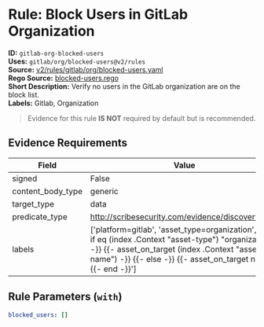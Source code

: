 # Rule: Block Users in GitLab Organization  
**ID:** `gitlab-org-blocked-users`  
**Uses:** `gitlab/org/blocked-users@v2/rules`  
**Source:** [v2/rules/gitlab/org/blocked-users.yaml](https://github.com/scribe-public/sample-policies/v2/rules/gitlab/org/blocked-users.yaml)  
**Rego Source:** [blocked-users.rego](https://github.com/scribe-public/sample-policies/v2/rules/gitlab/org/blocked-users.rego)  
**Short Description:** Verify no users in the GitLab organization are on the block list.  
**Labels:** Gitlab, Organization  
> Evidence for this rule **IS NOT** required by default but is recommended.


## Evidence Requirements  
| Field | Value |
|-------|-------|
| signed | False |
| content_body_type | generic |
| target_type | data |
| predicate_type | http://scribesecurity.com/evidence/discovery/v0.1 |
| labels | ['platform=gitlab', 'asset_type=organization', '{{- if eq (index .Context "asset-type") "organization" -}} {{- asset_on_target (index .Context "asset-name") -}} {{- else -}} {{- asset_on_target nil -}} {{- end -}}'] |

## Rule Parameters (`with`)  
```yaml
blocked_users: []
```

